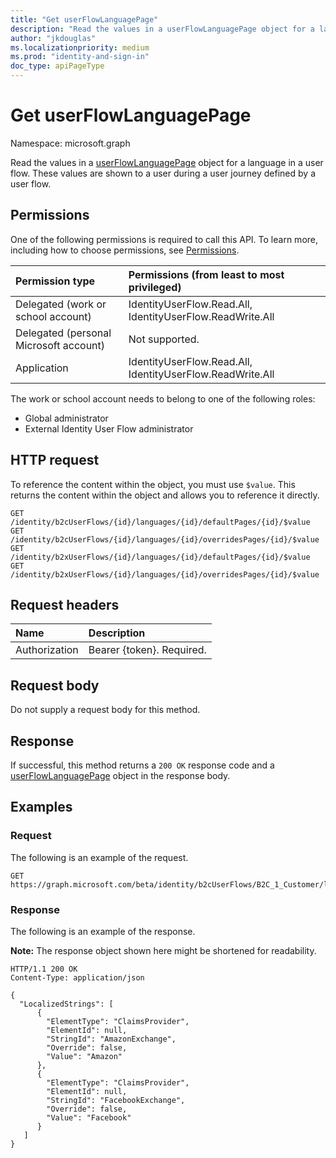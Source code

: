 ```yaml
---
title: "Get userFlowLanguagePage"
description: "Read the values in a userFlowLanguagePage object for a language in a user flow."
author: "jkdouglas"
ms.localizationpriority: medium
ms.prod: "identity-and-sign-in"
doc_type: apiPageType
---
```


# Get userFlowLanguagePage

Namespace: microsoft.graph

Read the values in a [userFlowLanguagePage](../resources/userflowlanguagepage.md) object for a language in a user flow. These values are shown to a user during a user journey defined by a user flow.

## Permissions

One of the following permissions is required to call this API. To learn more, including how to choose permissions, see [Permissions](/graph/permissions-reference).

|Permission type      | Permissions (from least to most privileged)              |
|:--------------------|:---------------------------------------------------------|
|Delegated (work or school account)|IdentityUserFlow.Read.All, IdentityUserFlow.ReadWrite.All|
|Delegated (personal Microsoft account)| Not supported.|
|Application|IdentityUserFlow.Read.All, IdentityUserFlow.ReadWrite.All|

The work or school account needs to belong to one of the following roles:

* Global administrator
* External Identity User Flow administrator

## HTTP request

To reference the content within the object, you must use `$value`. This returns the content within the object and allows you to reference it directly.

<!-- {
  "blockType": "ignored"
}
-->

``` http
GET /identity/b2cUserFlows/{id}/languages/{id}/defaultPages/{id}/$value
GET /identity/b2cUserFlows/{id}/languages/{id}/overridesPages/{id}/$value
GET /identity/b2xUserFlows/{id}/languages/{id}/defaultPages/{id}/$value
GET /identity/b2xUserFlows/{id}/languages/{id}/overridesPages/{id}/$value
```

## Request headers

|Name|Description|
|:---|:---|
|Authorization|Bearer {token}. Required.|

## Request body

Do not supply a request body for this method.

## Response

If successful, this method returns a `200 OK` response code and a [userFlowLanguagePage](../resources/userflowlanguagepage.md) object in the response body.

## Examples

### Request

The following is an example of the request.


<!-- {
  "blockType": "request",
  "name": "get_userflowlanguagepage_3",
  "sampleKeys": ["B2C_1_Customer","en","idpselections"]
}
-->

``` http
GET https://graph.microsoft.com/beta/identity/b2cUserFlows/B2C_1_Customer/languages/en/defaultPages/idpselections/$value
```


### Response

The following is an example of the response.

**Note:** The response object shown here might be shortened for readability.
<!-- {
  "blockType": "response",
  "truncated": true,
  "@odata.type": "microsoft.graph.userFlowLanguagePage"
}
-->

``` http
HTTP/1.1 200 OK
Content-Type: application/json

{
  "LocalizedStrings": [
      {
        "ElementType": "ClaimsProvider",
        "ElementId": null,
        "StringId": "AmazonExchange",
        "Override": false,
        "Value": "Amazon"
      },
      {
        "ElementType": "ClaimsProvider",
        "ElementId": null,
        "StringId": "FacebookExchange",
        "Override": false,
        "Value": "Facebook"
      }
   ]
}
```
